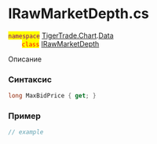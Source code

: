 
# IRawMarketDepth.cs
<mark style="color:purple;">`namespace`</mark> [TigerTrade.Chart](../../../../TigerTrade.Chart.md).[Data](../../../../TigerTrade.Chart/Data.md)  
&nbsp;&nbsp;&nbsp;&nbsp;&nbsp;&nbsp;&nbsp;<mark style="color:red;">`class`</mark> [IRawMarketDepth](../../IRawMarketDepth.cs.md)

Описание

### Синтаксис
```csharp
long MaxBidPrice { get; }
```
### Пример  
```csharp
// example
```
